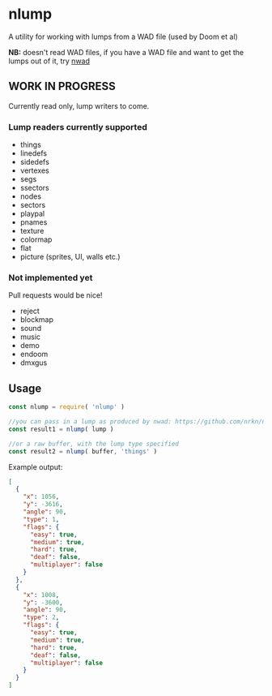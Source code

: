# nlump

A utility for working with lumps from a WAD file (used by Doom et al)

**NB:** doesn't read WAD files, if you have a WAD file and want to get the lumps
out of it, try [nwad](https://github.com/nrkn/nwad)

## WORK IN PROGRESS

Currently read only, lump writers to come.

### Lump readers currently supported

* things
* linedefs
* sidedefs
* vertexes
* segs
* ssectors
* nodes
* sectors
* playpal
* pnames
* texture
* colormap
* flat
* picture (sprites, UI, walls etc.)

### Not implemented yet

Pull requests would be nice!

* reject
* blockmap
* sound
* music
* demo
* endoom
* dmxgus

## Usage

```javascript
const nlump = require( 'nlump' )

//you can pass in a lump as produced by nwad: https://github.com/nrkn/nwad
const result1 = nlump( lump )

//or a raw buffer, with the lump type specified
const result2 = nlump( buffer, 'things' )
```

Example output:

```json
[
  {
    "x": 1056,
    "y": -3616,
    "angle": 90,
    "type": 1,
    "flags": {
      "easy": true,
      "medium": true,
      "hard": true,
      "deaf": false,
      "multiplayer": false
    }
  },
  {
    "x": 1008,
    "y": -3600,
    "angle": 90,
    "type": 2,
    "flags": {
      "easy": true,
      "medium": true,
      "hard": true,
      "deaf": false,
      "multiplayer": false
    }
  }
]
```